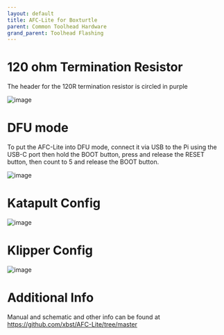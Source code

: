 ```yaml
---
layout: default 
title: AFC-Lite for Boxturtle
parent: Common Toolhead Hardware
grand_parent: Toolhead Flashing
---
```


# 120 ohm Termination Resistor

The header for the 120R termination resistor is circled in purple

![image](https://github.com/user-attachments/assets/a953667b-bd29-4915-b9d8-d558713afba3)



# DFU mode

To put the AFC-Lite into DFU mode, connect it via USB to the Pi using the USB-C port then hold the BOOT button, press and release the RESET button, then count to 5 and release the BOOT button.

![image](https://github.com/user-attachments/assets/d4b863d0-07cf-4862-98c0-fe2a7a408c3a)


# Katapult Config

![image](https://github.com/user-attachments/assets/b48ca731-ad33-4eaf-b87a-2869557836c5)



# Klipper Config

![image](https://github.com/user-attachments/assets/a4fee86d-34aa-49e5-86a2-11d98f595efc)


# Additional Info

Manual and schematic and other info can be found at [https://github.com/xbst/AFC-Lite/tree/master
](https://github.com/xbst/AFC-Lite/tree/master
)
